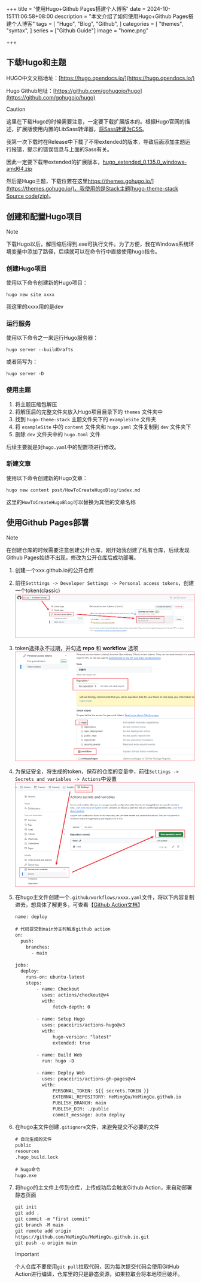 +++
title = '使用Hugo+Github Pages搭建个人博客'
date = 2024-10-15T11:06:58+08:00
description = "本文介绍了如何使用Hugo+Github Pages搭建个人博客"
tags = [
    "Hugo",
    "Blog",
    "Github",
]
categories = [
    "themes",
    "syntax",
]
series = ["Github Guide"]
image = "home.png"

+++

## 下载Hugo和主题

HUGO中文文档地址：[https://hugo.opendocs.io/](https://hugo.opendocs.io/)

Hugo Github地址：[https://github.com/gohugoio/hugo](https://github.com/gohugoio/hugo)

> [!CAUTION]
>
> 这里在下载Hugo的时候需要注意，一定要下载扩展版本的。根据Hugo官网的描述，扩展版使用内置的LibSass转译器，[将Sass转译为CSS](https://hugo.opendocs.io/hugo-pipes/transpile-sass-to-css/)。
>
> 我第一次下载时在Release中下载了不带extended的版本，导致后面添加主题运行报错，提示的错误信息与上面的Sass有关。
>
> 因此一定要下载带extended的扩展版本，[hugo_extended_0.135.0_windows-amd64.zip](https://github.com/gohugoio/hugo/releases/download/v0.135.0/hugo_extended_0.135.0_windows-amd64.zip)

然后是Hugo主题，下载位置在这里[https://themes.gohugo.io/](https://themes.gohugo.io/)，我使用的是Stack主题[hugo-theme-stack Source code(zip)](https://github.com/CaiJimmy/hugo-theme-stack/archive/refs/tags/v3.27.0.zip)。

## 创建和配置Hugo项目

> [!NOTE]
>
> 下载Hugo以后，解压缩后得到.exe可执行文件。为了方便，我在Windows系统环境变量中添加了路径，后续就可以在命令行中直接使用hugo指令。

### 创建Hugo项目

使用以下命令创建新的Hugo项目：

```shell
hugo new site xxxx
```

我这里的xxxx用的是dev

### 运行服务

使用以下命令之一来运行Hugo服务器：

```
hugo server --buildDrafts 
```

或者简写为：

```
hugo server -D
```

### 使用主题

1. 将主题压缩包解压
2. 将解压后的完整文件夹放入Hugo项目目录下的 `themes` 文件夹中
3. 找到 `hugo-theme-stack` 主题文件夹下的 `exampleSite` 文件夹
4. 将 `exampleSite` 中的 `content` 文件夹和 `hugo.yaml` 文件复制到 `dev` 文件夹下
5. 删除 `dev` 文件夹中的 `hugo.toml` 文件

后续主要就是对`hugo.yaml`中的配置项进行修改。

### 新建文章

使用以下命令创建新的Hugo文章：

```
hugo new content post/HowToCreateHugoBlog/index.md
```

这里的`HowToCreateHugoBlog`可以替换为其他的文章名称

## 使用Github Pages部署

> [!NOTE]
>
> 在创建仓库的时候需要注意创建公开仓库，刚开始我创建了私有仓库，后续发现Github Pages始终不出现，修改为公开仓库后成功部署。



1. 创建一个xxx.github.io的公开仓库

2. 前往`Setttings -> Developer Settings -> Personal access tokens`，创建一个token(classic)
    ![CreateToken](CreateToken.png)
3. token选择永不过期，并勾选 **repo** 和 **workflow** 选项
    ![SettingTime](SettingTime.png)
4. 为保证安全，将生成的token，保存的仓库的变量中，前往`Settings -> Secrets and variables -> Actions`中设置
    ![Token](Token.png)
5. 在hugo主文件创建一个`.github/workflows/xxxx.yaml`文件，将以下内容复制进去，想具体了解更多，可查看【[Github Action文档](https://docs.github.com/zh/actions)】

   ```
   name: deploy
   
   # 代码提交到main分支时触发github action
   on:
     push:
       branches:
         - main
   
   jobs:
     deploy:
       runs-on: ubuntu-latest
       steps:
           - name: Checkout
             uses: actions/checkout@v4
             with:
                 fetch-depth: 0
   
           - name: Setup Hugo
             uses: peaceiris/actions-hugo@v3
             with:
                 hugo-version: "latest"
                 extended: true
   
           - name: Build Web
             run: hugo -D
   
           - name: Deploy Web
             uses: peaceiris/actions-gh-pages@v4
             with:
                 PERSONAL_TOKEN: ${{ secrets.TOKEN }}
                 EXTERNAL_REPOSITORY: HeMingQu/HeMingQu.github.io
                 PUBLISH_BRANCH: main
                 PUBLISH_DIR: ./public
                 commit_message: auto deploy
   ```

6. 在hugo主文件创建`.gitignore`文件，来避免提交不必要的文件

   ```
   # 自动生成的文件
   public
   resources
   .hugo_build.lock
   
   # hugo命令
   hugo.exe
   ```

7. 将hugo的主文件上传到仓库，上传成功后会触发Github Action，来自动部署静态页面

   ```shell
   git init
   git add .
   git commit -m "first commit"
   git branch -M main
   git remote add origin https://github.com/HeMingQu/HeMingQu.github.io.git
   git push -u origin main
   ```

   > [!IMPORTANT]
   >
   > 个人仓库不要使用`git pull`拉取代码，因为每次提交代码会使用GitHub Action进行编译，仓库里的只是静态资源，如果拉取会将本地项目破坏。
   
   
